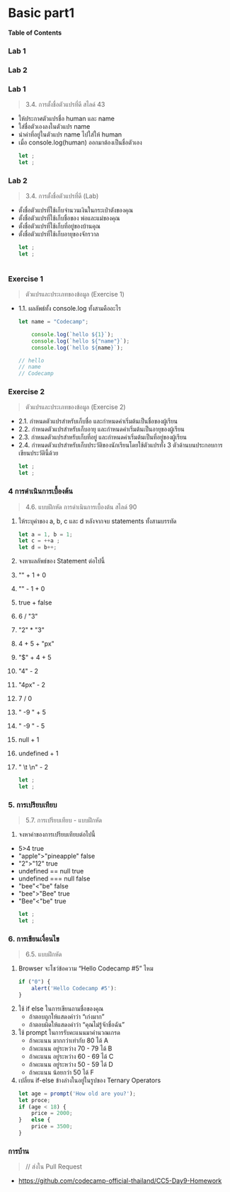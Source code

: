 # Basic part1

**Table of Contents**
### Lab 1 
### Lab 2

### Lab 1
> 3.4. การตั้งชื่อตัวแปรที่ดี สไลด์ 43
- ให้ประกาศตัวแปรชื่อ human และ name
- ใส่ชื่อตัวเองลงในตัวแปร name
- นำค่าที่อยู่ในตัวแปร name ไปใส่ให้ human
- เมื่อ console.log(human) ออกมาต้องเป็นชื่อตัวเอง
    ```javascript
    let ;
    let ;
    ```

### Lab 2
> 3.4.   การตั้งชื่อตัวแปรที่ดี (Lab)
- ตั้งชื่อตัวแปรที่ใช้เก็บจำนวนเงินในกระเป๋าตังของคุณ
- ตั้งชื่อตัวแปรที่ใช้เก็บชื่อของ พ่อและแม่ของคุณ
- ตั้งชื่อตัวแปรที่ใช้เก็บที่อยู่ของบ้านคุณ
- ตั้งชื่อตัวแปรที่ใช้เก็บอายุของจักรวาล
    ```javascript
    let ;
    let ;
        
    ```
### Exercise 1
> ตัวแปรและประเภทของข้อมูล (Exercise 1)
- 1.1. ผลลัพธ์ทั้ง console.log ทั้งสามคืออะไร
    ```javascript
    let name = "Codecamp";

        console.log(`hello ${1}`);
        console.log(`hello ${"name"}`);
        console.log(`hello ${name}`);

    // hello
    // name
    // Codecamp
    ```
### Exercise 2
> ตัวแปรและประเภทของข้อมูล (Exercise 2)
- 2.1. กำหนดตัวแปรสำหรับเก็บชื่อ และกำหนดค่าเริ่มต้นเป็นชื่อของผู้เรียน
- 2.2. กำหนดตัวแปรสำหรับเก็บอายุ และกำหนดค่าเริ่มต้นเป็นอายุของผู้เรียน
- 2.3. กำหนดตัวแปรสำหรับเก็บที่อยู่ และกำหนดค่าเริ่มต้นเป็นที่อยู่ของผู้เรียน
- 2.4. กำหนดตัวแปรสำหรับเก็บประวัติของนักเรียนโดยใช้ตัวแปรทั้ง 3 ตัวด้านบนประกอบการเขียนประวัตินี้ด้วย
    ```javascript
    let ;
    let ;
    ```
### 4 การดำเนินการเบื้องต้น
> 4.6. แบบฝึกหัด การดำเนินการเบื้องต้น สไลด์ 90
1. ให้ระบุค่าของ a, b, c และ d หลังจากจบ statements ทั้งสามบรรทัด
    ```javascript
    let a = 1, b = 1;
    let c = ++a ;
    let d = b++;
    ```
2. จงหาผลลัพธ์ของ Statement ต่อไปนี้
1. "" + 1 + 0
2.  "" - 1 + 0
3. true + false
4. 6 / "3"
5. "2" * "3"
6. 4 + 5 + "px"
7. "$" + 4 + 5
8. "4" - 2
9. "4px" - 2
10. 7 / 0
11.	"  -9  " + 5
12.	"  -9  " - 5
13.	null + 1
14.	undefined + 1
15.	" \t \n" - 2

    ```javascript
    let ;
    let ;
    ```
### 5. การเปรียบเทียบ
> 5.7. การเปรียบเทียบ - แบบฝึกหัด
1. จงหาค่าของการเปรียบเทียบต่อไปนี้
- 5>4 true
- "apple">"pineapple"   false
- "2">"12"              true
- undefined == null     true
- undefined === null    false
- "bee"<"be"            false
- "bee">"Bee"           true
- "Bee"<"be"            true
    ```javascript
    let ;
    let ;
    ```
### 6. การเขียนเงื่อนไข
> 6.5.  แบบฝึกหัด
1. Browser จะโชว์ข้อความ “Hello Codecamp #5” ไหม
    ```javascript
    if ("0") {
        alert('Hello Codecamp #5'):
    }
    ```
2. ใช้ if else ในการเขียนถามชื่อของคุณ
    - ถ้าตอบถูกให้แสดงคำว่า “เก่งมาก”
    - ถ้าตอบผิดให้แสดงคำว่า “คุณไม่รู้จักชื่อฉัน”
3.	ใช้ prompt ในการรับคะแนนมาคำนวณเกรด
    - ถ้าคะแนน มากกว่าเท่ากับ 80	ได้ A
    - ถ้าคะแนน อยู่ระหว่าง 70 - 79 	ได้ B
    - ถ้าคะแนน อยู่ระหว่าง 60 - 69 	ได้ C
    - ถ้าคะแนน อยู่ระหว่าง 50 - 59 	ได้ D
    - ถ้าคะแนน น้อยกว่า 50			ได้ F
4.	เปลี่ยน if-else ข้างล่างในอยู่ในรูปของ Ternary Operators
    ```javascript
    let age = prompt('How old are you?');
    let proce;
    if (age < 18) {
        price = 2000;
    }   else {
        price = 3500;
    }
    ```
### การบ้าน
> // ส่งใน Pull Request
- https://github.com/codecamp-official-thailand/CC5-Day9-Homework
